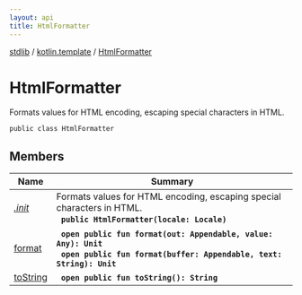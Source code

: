 ```yaml
---
layout: api
title: HtmlFormatter
---
```

[stdlib](../../index.md) / [kotlin.template](../index.md) / [HtmlFormatter](index.md)

# HtmlFormatter
Formats values for HTML encoding, escaping special characters in HTML.
```
public class HtmlFormatter
```

## Members

| Name | Summary |
|------|---------|
|[*.init*](_init_.md)|Formats values for HTML encoding, escaping special characters in HTML.<br>&nbsp;&nbsp;**`public HtmlFormatter(locale: Locale)`**<br>|
|[format](format.md)|&nbsp;&nbsp;**`open public fun format(out: Appendable, value: Any): Unit`**<br>&nbsp;&nbsp;**`open public fun format(buffer: Appendable, text: String): Unit`**<br>|
|[toString](toString.md)|&nbsp;&nbsp;**`open public fun toString(): String`**<br>|
